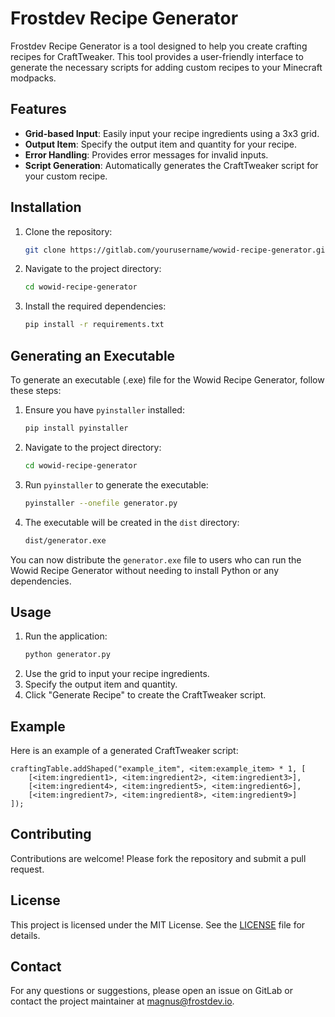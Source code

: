 # Frostdev Recipe Generator

Frostdev Recipe Generator is a tool designed to help you create crafting recipes for CraftTweaker. This tool provides a user-friendly interface to generate the necessary scripts for adding custom recipes to your Minecraft modpacks.

## Features

- **Grid-based Input**: Easily input your recipe ingredients using a 3x3 grid.
- **Output Item**: Specify the output item and quantity for your recipe.
- **Error Handling**: Provides error messages for invalid inputs.
- **Script Generation**: Automatically generates the CraftTweaker script for your custom recipe.

## Installation

1. Clone the repository:
    ```sh
    git clone https://gitlab.com/yourusername/wowid-recipe-generator.git
    ```
2. Navigate to the project directory:
    ```sh
    cd wowid-recipe-generator
    ```
3. Install the required dependencies:
    ```sh
    pip install -r requirements.txt
    ```
## Generating an Executable

To generate an executable (.exe) file for the Wowid Recipe Generator, follow these steps:

1. Ensure you have `pyinstaller` installed:
    ```sh
    pip install pyinstaller
    ```

2. Navigate to the project directory:
    ```sh
    cd wowid-recipe-generator
    ```

3. Run `pyinstaller` to generate the executable:
    ```sh
    pyinstaller --onefile generator.py
    ```

4. The executable will be created in the `dist` directory:
    ```sh
    dist/generator.exe
    ```

You can now distribute the `generator.exe` file to users who can run the Wowid Recipe Generator without needing to install Python or any dependencies.

## Usage

1. Run the application:
    ```sh
    python generator.py
    ```
2. Use the grid to input your recipe ingredients.
3. Specify the output item and quantity.
4. Click "Generate Recipe" to create the CraftTweaker script.

## Example

Here is an example of a generated CraftTweaker script:

```zs
craftingTable.addShaped("example_item", <item:example_item> * 1, [
    [<item:ingredient1>, <item:ingredient2>, <item:ingredient3>],
    [<item:ingredient4>, <item:ingredient5>, <item:ingredient6>],
    [<item:ingredient7>, <item:ingredient8>, <item:ingredient9>]
]);
```

## Contributing

Contributions are welcome! Please fork the repository and submit a pull request.

## License

This project is licensed under the MIT License. See the [LICENSE](LICENSE) file for details.

## Contact

For any questions or suggestions, please open an issue on GitLab or contact the project maintainer at magnus@frostdev.io.
